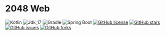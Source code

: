 # 2048 Web

![Kotlin](https://img.shields.io/badge/kotlin-purple?logo=kotlin)
![Jdk_17](https://img.shields.io/badge/jdk-17-red?logo=openjdk)
![Gradle](https://img.shields.io/badge/gradle-7.6-blue?logo=gradle)
![Spring Boot](https://img.shields.io/badge/spring_boot-3.0.1-green?logo=spring)
[![GitHub license](https://img.shields.io/github/license/gunkim/2048-online)](https://github.com/gunkim/book-object)
[![GitHub stars](https://img.shields.io/github/stars/gunkim/2048-online)](https://github.com/gunkim/book-object/stargazers)
[![GitHub issues](https://img.shields.io/github/issues/gunkim/2048-online)](https://github.com/gunkim/book-object/issues)
[![GitHub forks](https://img.shields.io/github/forks/gunkim/2048-online)](https://github.com/gunkim/book-object/network)
